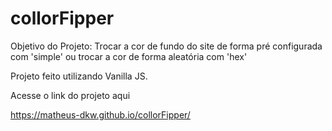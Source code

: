 ﻿# collorFipper
 
Objetivo do Projeto: Trocar a cor de fundo do site de forma pré configurada com 'simple' ou trocar a cor de forma aleatória com 'hex'

Projeto feito utilizando Vanilla JS.

Acesse o link do projeto aqui


https://matheus-dkw.github.io/collorFipper/
